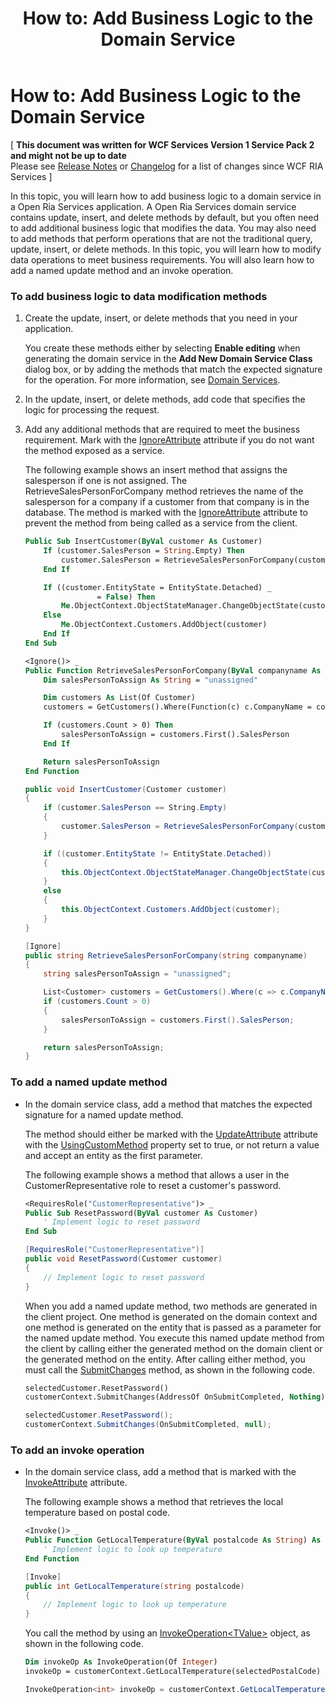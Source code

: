 ﻿---
title: 'How to: Add Business Logic to the Domain Service'
TOCTitle: 'How to: Add Business Logic to the Domain Service'
ms:assetid: 87117dd9-4e74-4a9f-9ed6-a44446f02129
ms:mtpsurl: https://msdn.microsoft.com/en-us/library/Ee796240(v=VS.91)
ms:contentKeyID: 27305498
ms.date: 08/19/2013
mtps_version: v=VS.91
dev_langs:
- vb
- csharp
---

# How to: Add Business Logic to the Domain Service

\[ **This document was written for WCF Services Version 1 Service Pack 2 and might not be up to date** <br />
Please see [Release Notes](https://github.com/OpenRIAServices/OpenRiaServices/releases) or [Changelog](https://github.com/OpenRIAServices/OpenRiaServices/blob/main/Changelog.md) for a list of changes since WCF RIA Services \]

In this topic, you will learn how to add business logic to a domain service in a Open Ria Services application. A Open Ria Services domain service contains update, insert, and delete methods by default, but you often need to add additional business logic that modifies the data. You may also need to add methods that perform operations that are not the traditional query, update, insert, or delete methods. In this topic, you will learn how to modify data operations to meet business requirements. You will also learn how to add a named update method and an invoke operation.

### To add business logic to data modification methods

1.  Create the update, insert, or delete methods that you need in your application.
    
    You create these methods either by selecting **Enable editing** when generating the domain service in the **Add New Domain Service Class** dialog box, or by adding the methods that match the expected signature for the operation. For more information, see [Domain Services](ee707373.md).

2.  In the update, insert, or delete methods, add code that specifies the logic for processing the request.

3.  Add any additional methods that are required to meet the business requirement. Mark with the [IgnoreAttribute](ff423126.md) attribute if you do not want the method exposed as a service.
    
    The following example shows an insert method that assigns the salesperson if one is not assigned. The RetrieveSalesPersonForCompany method retrieves the name of the salesperson for a company if a customer from that company is in the database. The method is marked with the [IgnoreAttribute](ff423126.md) attribute to prevent the method from being called as a service from the client.
    
    ``` vb
    Public Sub InsertCustomer(ByVal customer As Customer)
        If (customer.SalesPerson = String.Empty) Then
            customer.SalesPerson = RetrieveSalesPersonForCompany(customer.CompanyName)
        End If
    
        If ((customer.EntityState = EntityState.Detached) _
                    = False) Then
            Me.ObjectContext.ObjectStateManager.ChangeObjectState(customer, EntityState.Added)
        Else
            Me.ObjectContext.Customers.AddObject(customer)
        End If
    End Sub
    
    <Ignore()> _
    Public Function RetrieveSalesPersonForCompany(ByVal companyname As String) As String
        Dim salesPersonToAssign As String = "unassigned"
    
        Dim customers As List(Of Customer)
        customers = GetCustomers().Where(Function(c) c.CompanyName = companyname).ToList()
    
        If (customers.Count > 0) Then
            salesPersonToAssign = customers.First().SalesPerson
        End If
    
        Return salesPersonToAssign
    End Function
    ```
    
    ``` csharp
    public void InsertCustomer(Customer customer)
    {
        if (customer.SalesPerson == String.Empty)
        {
            customer.SalesPerson = RetrieveSalesPersonForCompany(customer.CompanyName);
        }
    
        if ((customer.EntityState != EntityState.Detached))
        {
            this.ObjectContext.ObjectStateManager.ChangeObjectState(customer, EntityState.Added);
        }
        else
        {
            this.ObjectContext.Customers.AddObject(customer);
        }
    }
    
    [Ignore]
    public string RetrieveSalesPersonForCompany(string companyname)
    {
        string salesPersonToAssign = "unassigned";
    
        List<Customer> customers = GetCustomers().Where(c => c.CompanyName == companyname).ToList();
        if (customers.Count > 0)
        {
            salesPersonToAssign = customers.First().SalesPerson;
        }
    
        return salesPersonToAssign;
    }
    ```

### To add a named update method

  - In the domain service class, add a method that matches the expected signature for a named update method.
    
    The method should either be marked with the [UpdateAttribute](ff422141.md) attribute with the [UsingCustomMethod](ff422690.md) property set to true, or not return a value and accept an entity as the first parameter.
    
    The following example shows a method that allows a user in the CustomerRepresentative role to reset a customer's password.
    
    ``` vb
    <RequiresRole("CustomerRepresentative")> _
    Public Sub ResetPassword(ByVal customer As Customer)
        ' Implement logic to reset password
    End Sub
    ```
    
    ``` csharp
    [RequiresRole("CustomerRepresentative")]
    public void ResetPassword(Customer customer)
    {
        // Implement logic to reset password
    }
    ```
    
    When you add a named update method, two methods are generated in the client project. One method is generated on the domain context and one method is generated on the entity that is passed as a parameter for the named update method. You execute this named update method from the client by calling either the generated method on the domain client or the generated method on the entity. After calling either method, you must call the [SubmitChanges](ff422910.md) method, as shown in the following code.
    
    ``` vb
    selectedCustomer.ResetPassword()
    customerContext.SubmitChanges(AddressOf OnSubmitCompleted, Nothing)
    ```
    
    ``` csharp
    selectedCustomer.ResetPassword();
    customerContext.SubmitChanges(OnSubmitCompleted, null);
    ```

### To add an invoke operation

  - In the domain service class, add a method that is marked with the [InvokeAttribute](ff422624.md) attribute.
    
    The following example shows a method that retrieves the local temperature based on postal code.
    
    ``` vb
    <Invoke()> _
    Public Function GetLocalTemperature(ByVal postalcode As String) As Integer
        ' Implement logic to look up temperature
    End Function
    ```
    
    ``` csharp
    [Invoke]
    public int GetLocalTemperature(string postalcode)
    {
        // Implement logic to look up temperature
    }
    ```
    
    You call the method by using an [InvokeOperation\<TValue\>](ff422679.md) object, as shown in the following code.
    
    ``` vb
    Dim invokeOp As InvokeOperation(Of Integer)
    invokeOp = customerContext.GetLocalTemperature(selectedPostalCode)
    ```
    
    ``` csharp
    InvokeOperation<int> invokeOp = customerContext.GetLocalTemperature(selectedPostalCode);
    ```

